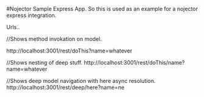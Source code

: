 #Nojector Sample Express App.
So this is used as an example for a nojector express integration.

Urls..

//Shows method invokation on model.

http://localhost:3001/rest/doThis?name=whatever

//Shows nesting of deep stuff.
http://localhost:3001/rest/doThis/name?name=whatever

//Shows deep model navigation with here async resolution.
http://localhost:3001/rest/deep/here?name=ne



